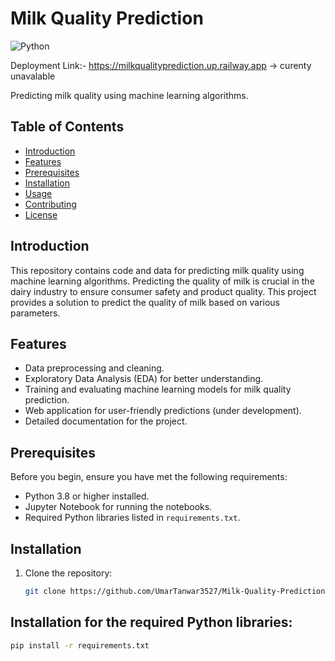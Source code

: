 # Milk Quality Prediction
![Python](https://img.shields.io/badge/python-v3.8+-blue.svg)

Deployment Link:- https://milkqualityprediction.up.railway.app
-> curenty unavalable

Predicting milk quality using machine learning algorithms.

## Table of Contents

- [Introduction](#introduction)
- [Features](#features)
- [Prerequisites](#prerequisites)
- [Installation](#installation)
- [Usage](#usage)
- [Contributing](#contributing)
- [License](#license)

## Introduction

This repository contains code and data for predicting milk quality using machine learning algorithms. Predicting the quality of milk is crucial in the dairy industry to ensure consumer safety and product quality. This project provides a solution to predict the quality of milk based on various parameters.

## Features

- Data preprocessing and cleaning.
- Exploratory Data Analysis (EDA) for better understanding.
- Training and evaluating machine learning models for milk quality prediction.
- Web application for user-friendly predictions (under development).
- Detailed documentation for the project.

## Prerequisites

Before you begin, ensure you have met the following requirements:

- Python 3.8 or higher installed.
- Jupyter Notebook for running the notebooks.
- Required Python libraries listed in `requirements.txt`.

## Installation

1. Clone the repository:
   ```bash
   git clone https://github.com/UmarTanwar3527/Milk-Quality-Prediction.git

## Installation for the required Python libraries:
   ```bash
   pip install -r requirements.txt



